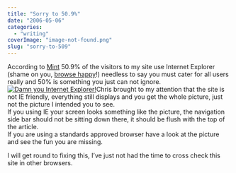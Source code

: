 ```yaml
---
title: "Sorry to 50.9%"
date: "2006-05-06"
categories: 
  - "writing"
coverImage: "image-not-found.png"
slug: "sorry-to-509"
---
```


According to [Mint](http://haveamint.com/) 50.9% of the visitors to my site use Internet Explorer (shame on you, [browse happy](http://browsehappy.com/)!) needless to say you must cater for all users really and 50% is something you just can not ignore.  
[![Damn you Internet Explorer!](images/140292734_a57b7340d5_m.jpg)](http://static.flickr.com/52/140292734_a57b7340d5.jpg "IE you pain!")Chris brought to my attention that the site is not IE friendly, everything still displays and you get the whole picture, just not the picture I intended you to see.  
If you using IE your screen looks something like the picture, the navigation side bar should not be sitting down there, it should be flush with the top of the article.  
If you are using a standards approved browser have a look at the picture and see the fun you are missing.

I will get round to fixing this, I’ve just not had the time to cross check this site in other browsers.
